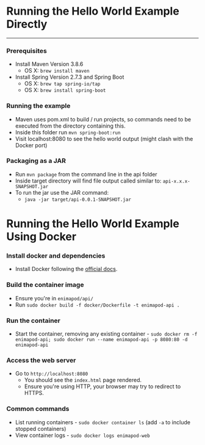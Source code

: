 # Running the Hello World Example Directly
---
### Prerequisites
- Install Maven Version 3.8.6
    - OS X: `brew install maven`
- Install Spring Version 2.7.3 and Spring Boot
    - OS X: `brew tap spring-io/tap`
    - OS X: `brew install spring-boot`

### Running the example
- Maven uses pom.xml to build / run projects, so commands need to be executed from the directory containing this.
- Inside this folder run `mvn spring-boot:run`
- Visit localhost:8080 to see the hello world output (might clash with the Docker port)

### Packaging as a JAR
- Run `mvn package` from the command line in the api folder
- Inside target directory will find file output called similar to: `api-x.x.x-SNAPSHOT.jar`
- To run the jar use the JAR command:
    - `java -jar target/api-0.0.1-SNAPSHOT.jar`

# Running the Hello World Example Using Docker

### Install docker and dependencies
- Install Docker following the [official docs](https://docs.docker.com/get-docker/).

### Build the container image
- Ensure you're in `enimapod/api/`
- Run `sudo docker build -f docker/Dockerfile -t enimapod-api .`

### Run the container
- Start the container, removing any existing container - `sudo docker rm -f enimapod-api; sudo docker run --name enimapod-api -p 8080:80 -d enimapod-api`

### Access the web server
- Go to `http://localhost:8080`
  - You should see the `index.html` page rendered.
  - Ensure you're using HTTP, your browser may try to redirect to HTTPS.

### Common commands
- List running containers - `sudo docker container ls` (add `-a` to include stopped containers)
- View container logs - `sudo docker logs enimapod-web`